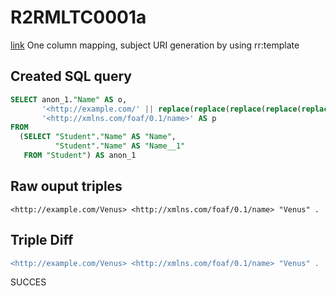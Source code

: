 # R2RMLTC0001a
[link](https://www.w3.org/TR/rdb2rdf-test-cases/#R2RMLTC0001a)
One column mapping, subject URI generation by using rr:template

## Created SQL query
```sql
SELECT anon_1."Name" AS o,
       '<http://example.com/' || replace(replace(replace(replace(replace(replace(CAST(anon_1."Name" AS VARCHAR), ' ', '%20'), '/', '%2F'), '(', '%28'), ')', '%29'), ',', '%2C'), ':', '%3A') || '>' AS s,
       '<http://xmlns.com/foaf/0.1/name>' AS p
FROM
  (SELECT "Student"."Name" AS "Name",
          "Student"."Name" AS "Name__1"
   FROM "Student") AS anon_1
```

## Raw ouput triples
```
<http://example.com/Venus> <http://xmlns.com/foaf/0.1/name> "Venus" .
```

## Triple Diff
```diff
<http://example.com/Venus> <http://xmlns.com/foaf/0.1/name> "Venus" .
```

SUCCES